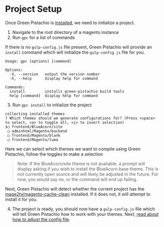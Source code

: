 # Project Setup

Once Green Pistachio is [installed](installation.md), we need to initialize a project.

1. Navigate to the root directory of a magento instance
2. Run `gpc` for a list of commands

If there is no `gulp-config.js` file present, Green Pistachio will provide an `install` command
which will initialize the `gulp-config.js` file for you.

```
Usage: gpc [options] [command]

Options:
  -V, --version   output the version number
  -h, --help      display help for command

Commands:
  install         installs green-pistachio build tools
  help [command]  display help for command
```

3. Run `gpc install` to initialize the project

```
collecting installed themes
? Which themes should we generate configurations for? (Press <space> to select, <a> to toggle all, <i> to invert selection)
❯◯ frontend/BlueAcorn/site
 ◯ adminhtml/Magento/backend
 ◯ frontend/Magento/blank
 ◯ frontend/Magento/luma
```

Here we can select which themes we want to compile using Green Pistachio, follow the toggles to make a selection

> Note: If the BlueAcorn/site theme is not available, a prompt will display asking if you wish to install the 
BlueAcorn base theme. This is not currently open source and will likely be adjusted in the future. For now, 
you would say no, or the command will end up failing.

Next, Green Pistachio will detect whether the current project has the [mage2tv/magento-cache-clean](https://github.com/mage2tv/magento-cache-clean)
installed. If it does not, it will attempt to install it for you.

4. The project is ready, you should now have a `gulp-config.js` file which will tell Green Pistachio how to work 
with your themes. Next, [read about how to adjust the config file](gulp-config.md).
